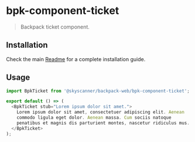# bpk-component-ticket

> Backpack ticket component.

## Installation

Check the main [Readme](https://github.com/skyscanner/backpack#usage) for a complete installation guide.

## Usage

```js
import BpkTicket from '@skyscanner/backpack-web/bpk-component-ticket';

export default () => (
  <BpkTicket stub="Lorem ipsum dolor sit amet.">
    Lorem ipsum dolor sit amet, consectetuer adipiscing elit. Aenean
    commodo ligula eget dolor. Aenean massa. Cum sociis natoque
    penatibus et magnis dis parturient montes, nascetur ridiculus mus.
  </BpkTicket>
);
```